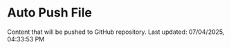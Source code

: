 # Auto Push File

Content that will be pushed to GitHub repository.
Last updated: 07/04/2025, 04:33:53 PM